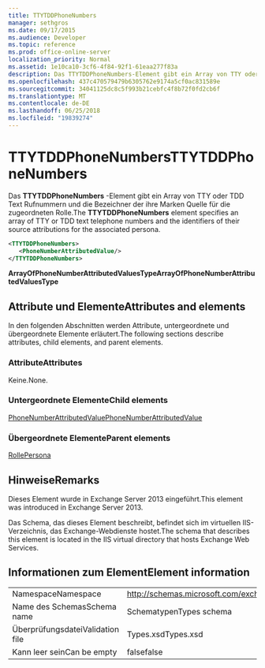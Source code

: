 ```yaml
---
title: TTYTDDPhoneNumbers
manager: sethgros
ms.date: 09/17/2015
ms.audience: Developer
ms.topic: reference
ms.prod: office-online-server
localization_priority: Normal
ms.assetid: 1e10ca10-3cf6-4f84-92f1-61eaa277f83a
description: Das TTYTDDPhoneNumbers-Element gibt ein Array von TTY oder TDD Text Rufnummern und die Bezeichner der ihre Marken Quelle für die zugeordneten Rolle.
ms.openlocfilehash: 437c470579479b6305762e9174a5cf0ac831589e
ms.sourcegitcommit: 34041125dc8c5f993b21cebfc4f8b72f0fd2cb6f
ms.translationtype: MT
ms.contentlocale: de-DE
ms.lasthandoff: 06/25/2018
ms.locfileid: "19839274"
---
```

# <a name="ttytddphonenumbers"></a><span data-ttu-id="954a7-103">TTYTDDPhoneNumbers</span><span class="sxs-lookup"><span data-stu-id="954a7-103">TTYTDDPhoneNumbers</span></span>

<span data-ttu-id="954a7-104">Das **TTYTDDPhoneNumbers** -Element gibt ein Array von TTY oder TDD Text Rufnummern und die Bezeichner der ihre Marken Quelle für die zugeordneten Rolle.</span><span class="sxs-lookup"><span data-stu-id="954a7-104">The **TTYTDDPhoneNumbers** element specifies an array of TTY or TDD text telephone numbers and the identifiers of their source attributions for the associated persona.</span></span> 
  
```XML
<TTYTDDPhoneNumbers>
   <PhoneNumberAttributedValue/>
</TTYTDDPhoneNumbers>
```

 <span data-ttu-id="954a7-105">**ArrayOfPhoneNumberAttributedValuesType**</span><span class="sxs-lookup"><span data-stu-id="954a7-105">**ArrayOfPhoneNumberAttributedValuesType**</span></span>
## <a name="attributes-and-elements"></a><span data-ttu-id="954a7-106">Attribute und Elemente</span><span class="sxs-lookup"><span data-stu-id="954a7-106">Attributes and elements</span></span>

<span data-ttu-id="954a7-107">In den folgenden Abschnitten werden Attribute, untergeordnete und übergeordnete Elemente erläutert.</span><span class="sxs-lookup"><span data-stu-id="954a7-107">The following sections describe attributes, child elements, and parent elements.</span></span>
  
### <a name="attributes"></a><span data-ttu-id="954a7-108">Attribute</span><span class="sxs-lookup"><span data-stu-id="954a7-108">Attributes</span></span>

<span data-ttu-id="954a7-109">Keine.</span><span class="sxs-lookup"><span data-stu-id="954a7-109">None.</span></span>
  
### <a name="child-elements"></a><span data-ttu-id="954a7-110">Untergeordnete Elemente</span><span class="sxs-lookup"><span data-stu-id="954a7-110">Child elements</span></span>

[<span data-ttu-id="954a7-111">PhoneNumberAttributedValue</span><span class="sxs-lookup"><span data-stu-id="954a7-111">PhoneNumberAttributedValue</span></span>](phonenumberattributedvalue.md)
  
### <a name="parent-elements"></a><span data-ttu-id="954a7-112">Übergeordnete Elemente</span><span class="sxs-lookup"><span data-stu-id="954a7-112">Parent elements</span></span>

[<span data-ttu-id="954a7-113">Rolle</span><span class="sxs-lookup"><span data-stu-id="954a7-113">Persona</span></span>](persona.md)
  
## <a name="remarks"></a><span data-ttu-id="954a7-114">Hinweise</span><span class="sxs-lookup"><span data-stu-id="954a7-114">Remarks</span></span>

<span data-ttu-id="954a7-115">Dieses Element wurde in Exchange Server 2013 eingeführt.</span><span class="sxs-lookup"><span data-stu-id="954a7-115">This element was introduced in Exchange Server 2013.</span></span>
  
<span data-ttu-id="954a7-116">Das Schema, das dieses Element beschreibt, befindet sich im virtuellen IIS-Verzeichnis, das Exchange-Webdienste hostet.</span><span class="sxs-lookup"><span data-stu-id="954a7-116">The schema that describes this element is located in the IIS virtual directory that hosts Exchange Web Services.</span></span>
  
## <a name="element-information"></a><span data-ttu-id="954a7-117">Informationen zum Element</span><span class="sxs-lookup"><span data-stu-id="954a7-117">Element information</span></span>

|||
|:-----|:-----|
|<span data-ttu-id="954a7-118">Namespace</span><span class="sxs-lookup"><span data-stu-id="954a7-118">Namespace</span></span>  <br/> |http://schemas.microsoft.com/exchange/services/2006/types  <br/> |
|<span data-ttu-id="954a7-119">Name des Schemas</span><span class="sxs-lookup"><span data-stu-id="954a7-119">Schema name</span></span>  <br/> |<span data-ttu-id="954a7-120">Schematypen</span><span class="sxs-lookup"><span data-stu-id="954a7-120">Types schema</span></span>  <br/> |
|<span data-ttu-id="954a7-121">Überprüfungsdatei</span><span class="sxs-lookup"><span data-stu-id="954a7-121">Validation file</span></span>  <br/> |<span data-ttu-id="954a7-122">Types.xsd</span><span class="sxs-lookup"><span data-stu-id="954a7-122">Types.xsd</span></span>  <br/> |
|<span data-ttu-id="954a7-123">Kann leer sein</span><span class="sxs-lookup"><span data-stu-id="954a7-123">Can be empty</span></span>  <br/> |<span data-ttu-id="954a7-124">false</span><span class="sxs-lookup"><span data-stu-id="954a7-124">false</span></span>  <br/> |
   

